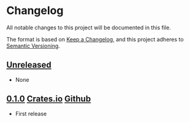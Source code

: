 # Changelog

All notable changes to this project will be documented in this file.

The format is based on [Keep a Changelog](https://keepachangelog.com/en/1.0.0/),
and this project adheres to [Semantic Versioning](https://semver.org/spec/v2.0.0.html).

## [Unreleased]

- None

## [0.1.0] [Crates.io](https://crates.io/crates/pio-rs/0.1.0) [Github](https://github.com/rp-rs/pio-rs/releases/tag/v0.1.0)

- First release

[Unreleased]: https://github.com/rp-rs/pio-rs/compare/v0.1.0...HEAD
[0.1.0]: https://github.com/rp-rs/pio-rs/tag/v0.1.0
